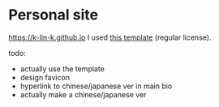 # Personal site
https://k-lin-k.github.io
I used [this template](https://themeforest.net/item/tokyo-personal-portfolio-template/31647361) (regular license).

todo: 
- actually use the template
- design favicon
- hyperlink to chinese/japanese ver in main bio
- actually make a chinese/japanese ver
